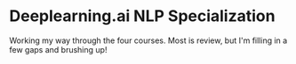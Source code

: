 # Deeplearning.ai NLP Specialization

Working my way through the four courses. Most is review, but I'm filling in a few gaps and brushing up! 
